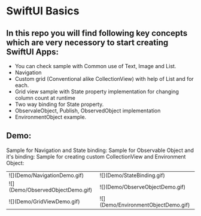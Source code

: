 # SwiftUI Basics

## In this repo you will find following key concepts which are very necessory to start creating SwiftUI Apps: 
- You can check sample with Common use of Text, Image and List.
- Navigation 
- Custom grid (Conventional alike CollectionView) with help of List and for each. 
- Grid view sample with State property implementation for changing column count at runtime
- Two way binding for State property.
- ObservaleObject, Publish, ObservedObject implementation
- EnvironmentObject example.

## Demo:

<table>
<tr> Sample for Navigation and State binding:</tr>
  <tr>
    <td> ![](Demo/NavigationDemo.gif)</td>
    <td> ![](Demo/StateBinding.gif)</td>
   </tr> 
   <tr> Sample for Observable Object and it's binding:</tr>
   <tr>
      <td> ![](Demo/ObservedObjectDemo.gif)</td>
      <td> ![](Demo/ObserveObjectDemo.gif)</td>
     </tr> 
     <tr> Sample for creating custom CollectionView and Environment Object:</tr>
     <tr>
      <td> ![](Demo/GridViewDemo.gif)</td>
      <td> ![](Demo/EnvironmentObjectDemo.gif)</td>
     </tr> 
</table>
